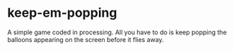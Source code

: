 # keep-em-popping
A simple game coded in processing. All you have to do is keep popping the balloons appearing on the screen before it flies away.
